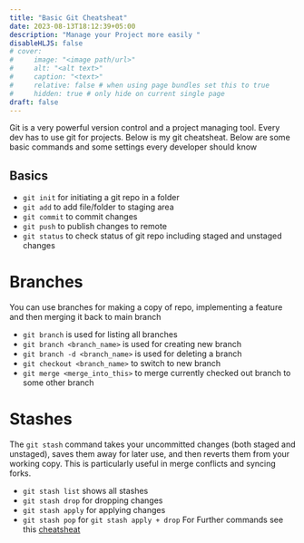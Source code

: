 ```yaml
---
title: "Basic Git Cheatsheat"
date: 2023-08-13T18:12:39+05:00
description: "Manage your Project more easily "
disableHLJS: false
# cover:
#     image: "<image path/url>"
#     alt: "<alt text>"
#     caption: "<text>"
#     relative: false # when using page bundles set this to true
#     hidden: true # only hide on current single page
draft: false
---
```

Git is a very powerful version control and a project managing tool. Every dev has to use git for projects. Below is my git cheatsheat. Below are some basic commands and some settings every developer should know
## Basics
* `git init` for initiating a git repo in a folder
* `git add` to add file/folder to staging area
* `git commit` to commit changes
* `git push` to publish changes to remote
* `git status` to check status of git repo including staged and unstaged changes
# Branches
You can use branches for making a copy of repo, implementing a feature and then merging it back to main branch
* `git branch` is used for listing all branches
* `git branch <branch_name>` is used for creating new branch
* `git branch -d <branch_name>` is used for deleting a branch
* `git checkout <branch_name>` to switch to new branch
* `git merge <merge_into_this>` to merge currently checked out branch to some other branch
# Stashes
The `git stash` command takes your uncommitted changes (both staged and unstaged), saves them away for later use, and then reverts them from your working copy.
This is particularly useful in merge conflicts and syncing forks.
* `git stash list` shows all stashes
* `git stash drop` for dropping changes
* `git stash apply` for applying changes
* `git stash pop` for `git stash apply + drop`
For Further commands see this [cheatsheat](https://gist.github.com/Preethi-Dev/fa8ae46a75761356dc1fa711376c8345)


